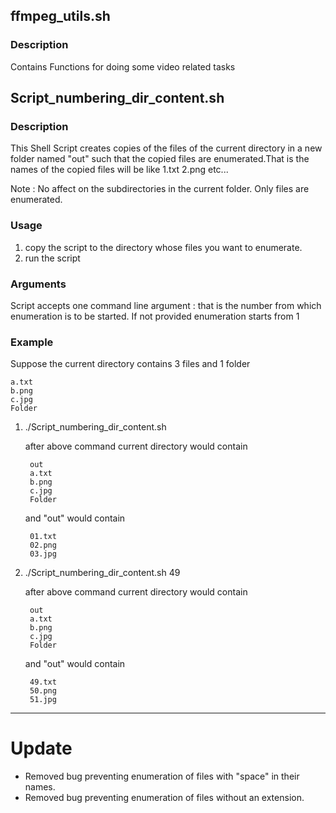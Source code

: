 ## ffmpeg_utils.sh

### Description

Contains Functions for doing some video related tasks

## Script_numbering_dir_content.sh

### Description

This Shell Script creates copies of the files of the current directory in a new folder named "out" such that the copied files are enumerated.That is the names of the copied files will be like 1.txt 2.png etc...

Note : No affect on the subdirectories in the current folder. Only files are 
	   enumerated.

### Usage
1. copy the script to the directory whose files you want to enumerate.
2. run the script

### Arguments
Script accepts one command line argument : that is the number from which enumeration is to be started. If not provided enumeration starts from 1

### Example
Suppose the current directory contains 3 files and 1 folder 
	
	a.txt 	
	b.png 	
	c.jpg 	
	Folder

1) ./Script_numbering_dir_content.sh 

	after above command current directory would contain
		
		out 	
		a.txt 	
		b.png 	
		c.jpg 	
		Folder

	and "out" would contain 
		
		01.txt 	
		02.png 	
		03.jpg  

2) ./Script_numbering_dir_content.sh 49

	after above command current directory would contain
		
		out 	
		a.txt 	
		b.png 	
		c.jpg 	
		Folder

	and "out" would contain 
	    
	    49.txt 	
	    50.png 	
	    51.jpg

___

# Update

- Removed bug preventing enumeration of files with "space" in their names.
- Removed bug preventing enumeration of files without an extension.


